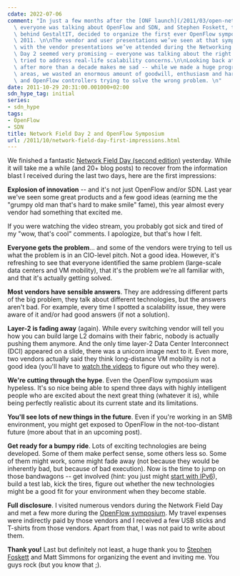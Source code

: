 ```yaml
---
cdate: 2022-07-06
comment: "In just a few months after the [ONF launch](/2011/03/open-networking-foundation-fabric.html),\
  \ everyone was talking about OpenFlow and SDN, and Stephen Foskett, the mastermind\
  \ behind GestaltIT, decided to organize the first ever OpenFlow symposium in September\
  \ 2011. \n\nThe vendor and user presentations we’ve seen at that symposium, combined\
  \ with the vendor presentations we’ve attended during the Networking Tech Field\
  \ Day 2 seemed very promising – everyone was talking about the right topics and\
  \ tried to address real-life scalability concerns.\n\nLooking back at those days\
  \ after more than a decade makes me sad -- while we made a huge progress in many\
  \ areas, we wasted an enormous amount of goodwill, enthusiasm and hard work on OpenFlow\
  \ and OpenFlow controllers trying to solve the wrong problem. \n"
date: 2011-10-29 20:31:00.001000+02:00
sdn_hype_tag: initial
series:
- sdn_hype
tags:
- OpenFlow
- SDN
title: Network Field Day 2 and OpenFlow Symposium
url: /2011/10/network-field-day-first-impressions.html
---
```

We finished a fantastic [Network Field Day (second edition)](http://techfieldday.com/2011/nfd2/) yesterday. While it will take me a while (and 20+ blog posts) to recover from the information blast I received during the last two days, here are the first impressions:

**Explosion of innovation** -- and it's not just OpenFlow and/or SDN. Last year we've seen some great products and a few good ideas (earning me the "grumpy old man that's hard to make smile" fame), this year almost every vendor had something that excited me.
<!--more-->
If you were watching the video stream, you probably got sick and tired of my "wow, that's cool" comments. I apologize, but that's how I felt.

**Everyone gets the problem**... and some of the vendors were trying to tell us what the problem is in an CIO-level pitch. Not a good idea. However, it's refreshing to see that everyone identified the same problem (large-scale data centers and VM mobility), that it's the problem we're all familiar with, and that it's actually getting solved.

**Most vendors have sensible answers**. They are addressing different parts of the big problem, they talk about different technologies, but the answers aren't bad. For example, every time I spotted a scalability issue, they were aware of it and/or had good answers (if not a solution).

**Layer-2 is fading away** (again). While every switching vendor will tell you how you can build large L2 domains with their fabric, nobody is actually pushing them anymore. And the only time layer-2 Data Center Interconnect (DCI) appeared on a slide, there was a unicorn image next to it. Even more, two vendors actually said they think long-distance VM mobility is not a good idea (you'll have to [watch the videos](http://techfieldday.com/2011/nfd2/) to figure out who they were).

**We're cutting through the hype**. Even the OpenFlow symposium was hypeless. It's so nice being able to spend three days with highly intelligent people who are excited about the next great thing (whatever it is), while being perfectly realistic about its current state and its limitations.

**You'll see lots of new things in the future**. Even if you're working in an SMB environment, you might get exposed to OpenFlow in the not-too-distant future (more about that in an upcoming post).

**Get ready for a bumpy ride**. Lots of exciting technologies are being developed. Some of them make perfect sense, some others less so. Some of them might work, some might fade away (not because they would be inherently bad, but because of bad execution). Now is the time to jump on those bandwagons -- get involved (hint: you just might [start with IPv6](/2011/10/do-i-need-ipv6-in-my-enterprise-again.html)), build a test lab, kick the tires, figure out whether the new technologies might be a good fit for your environment when they become stable.

**Full disclosure**. I visited numerous vendors during the Network Field Day and met a few more during the [OpenFlow symposium](http://techfieldday.com/2011/openflow-symposium/). My travel expenses were indirectly paid by those vendors and I received a few USB sticks and T-shirts from those vendors. Apart from that, I was not paid to write about them.

**Thank you!** Last but definitely not least, a huge thank you to [Stephen Foskett](http://blog.fosketts.net/) and Matt Simmons for organizing the event and inviting me. You guys rock (but you know that ;).
